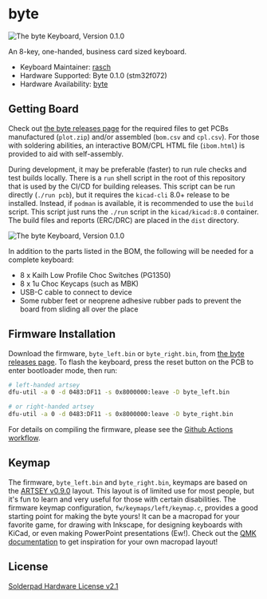 # byte

![The byte Keyboard, Version 0.1.0][image]

An 8-key, one-handed, business card sized keyboard.

- Keyboard Maintainer: [rasch](https://github.com/rasch/byte)
- Hardware Supported: Byte 0.1.0 (stm32f072)
- Hardware Availability: [byte]

## Getting Board

Check out [the byte releases page][releases] for the required files to get
PCBs manufactured (`plot.zip`) and/or assembled (`bom.csv` and `cpl.csv`). For
those with soldering abilities, an interactive BOM/CPL HTML file (`ibom.html`)
is provided to aid with self-assembly.

During development, it may be preferable (faster) to run rule checks and test
builds locally. There is a `run` shell script in the root of this repository
that is used by the CI/CD for building releases. This script can be run
directly (`./run pcb`), but it requires the `kicad-cli` 8.0+ release to be
installed. Instead, if `podman` is available, it is recommended to use the
`build` script. This script just runs the `./run` script in the
`kicad/kicad:8.0` container. The build files and reports (ERC/DRC) are placed in
the `dist` directory.

![The byte Keyboard, Version 0.1.0][image-back]

In addition to the parts listed in the BOM, the following will be needed for a
complete keyboard:

- 8 x Kailh Low Profile Choc Switches (PG1350)
- 8 x 1u Choc Keycaps (such as MBK)
- USB-C cable to connect to device
- Some rubber feet or neoprene adhesive rubber pads to prevent the board from
  sliding all over the place

## Firmware Installation

Download the firmware, `byte_left.bin` or `byte_right.bin`, from [the byte
releases page][releases]. To flash the keyboard, press the reset button on the
PCB to enter bootloader mode, then run:

```sh
# left-handed artsey
dfu-util -a 0 -d 0483:DF11 -s 0x8000000:leave -D byte_left.bin

# or right-handed artsey
dfu-util -a 0 -d 0483:DF11 -s 0x8000000:leave -D byte_right.bin
```

For details on compiling the firmware, please see the [Github Actions
workflow][build].

## Keymap

The firmware, `byte_left.bin` and `byte_right.bin`, keymaps are based on the
[ARTSEY v0.9.0][artsey] layout. This layout is of limited use for most people,
but it's fun to learn and very useful for those with certain disabilities. The
firmware keymap configuration, `fw/keymaps/left/keymap.c`, provides a good
starting point for making the byte yours! It can be a macropad for your favorite
game, for drawing with Inkscape, for designing keyboards with KiCad, or even
making PowerPoint presentations (Ew!). Check out the [QMK documentation][qmk] to
get inspiration for your own macropad layout!

## License

[Solderpad Hardware License v2.1](LICENSE)

[byte]: https://github.com/rasch/byte
[releases]: https://github.com/rasch/byte/releases/
[image]: https://i.imgur.com/48yj4tK.jpg
[image-back]: https://i.imgur.com/SwSe1no.jpg
[build]: https://github.com/rasch/byte/blob/main/.github/workflows/fw.yml
[artsey]: https://artsey.io/
[qmk]: https://docs.qmk.fm/#/
